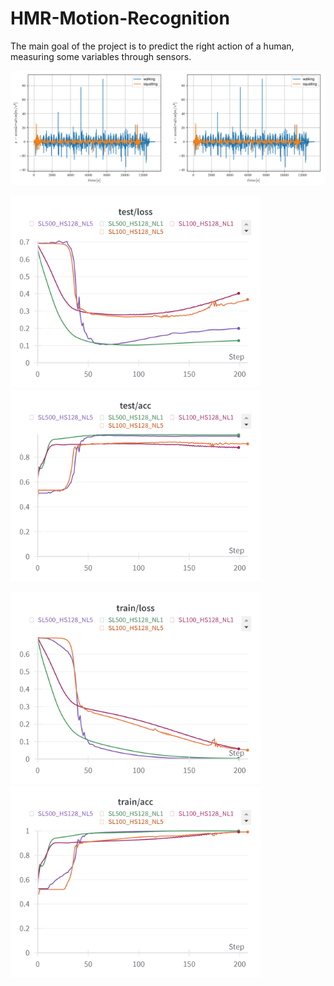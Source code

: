 # HMR-Motion-Recognition
The main goal of the project is to predict the right action of a human, measuring some variables through sensors.


<img src = "repo_media/x_acceleration.png" width ="805" />

<img src = "repo_media/test_losses.png" width ="400" /> <img src = "repo_media/test_accuracies.png" width ="400" />

<img src = "repo_media/train_losses.png" width ="400" /> <img src = "repo_media/train_accuracies.png" width ="400" />
